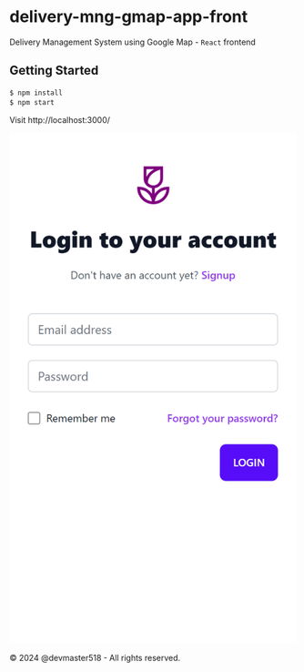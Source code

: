 # delivery-mng-gmap-app-front

Delivery Management System using Google Map - `React` frontend

## Getting Started

```bash
$ npm install
$ npm start
```

Visit http://localhost:3000/

![Delivery Mng System](screenshot.png)

&copy; 2024 @devmaster518 - All rights reserved.

